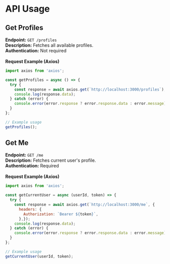 # API Usage

## Get Profiles
<b>Endpoint:</b> `GET /profiles` <br>
<b>Description:</b> Fetches all available profiles. <br>
<b>Authentication:</b> Not required
<br><br>
<b>Request Example (Axios)</b>
```javascript
import axios from 'axios';

const getProfiles = async () => {
  try {
    const response = await axios.get(`http://localhost:3000/profiles`);
    console.log(response.data);
  } catch (error) {
    console.error(error.response ? error.response.data : error.message);
  }
};

// Example usage
getProfiles();
```

## Get Me
<b>Endpoint:</b> `GET /me` <br>
<b>Description:</b> Fetches current user's profile. <br>
<b>Authentication:</b> Required
<br><br>
<b>Request Example (Axios)</b>
```javascript
import axios from 'axios';

const getCurrentUser = async (userId, token) => {
  try {
    const response = await axios.get(`http://localhost:3000/me`, {
      headers: {
        Authorization: `Bearer ${token}`, 
      },});
    console.log(response.data);
  } catch (error) {
    console.error(error.response ? error.response.data : error.message);
  }
};

// Example usage
getCurrentUser(userId, token);
```